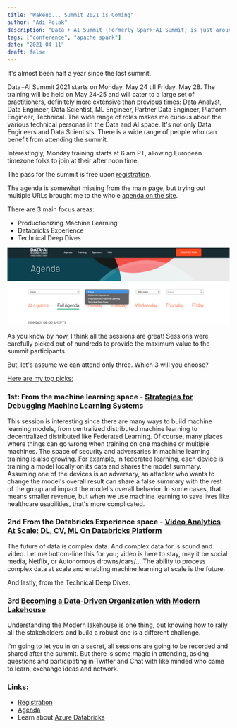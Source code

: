 ```yaml
---
title: "Wakeup... Summit 2021 is Coming"
author: "Adi Polak"
description: "Data + AI Summit (Formerly Spark+AI Summit) is just around the corner"
tags: ["conference", "apache spark"]
date: "2021-04-11"
draft: false
---
```


It's almost been half a year since the last summit.

Data+AI Summit 2021 starts on Monday, May 24 till Friday, May 28.
The training will be held on May 24-25 and will cater to a large set of practitioners, definitely more extensive than previous times:
Data Analyst, Data Engineer, Data Scientist, ML Engineer, Partner Data Engineer, Platform Engineer, Technical. The wide range of roles makes me curious about the various technical personas in the Data and AI space. It's not only Data Engineers and Data Scientists. There is a wide range of people who can benefit from attending the summit. 

Interestingly, Monday training starts at 6 am PT, allowing European timezone folks to join at their after noon time. 



The pass for the summit is free upon [registration](https://databricks.cventevents.com/event/45414668-315b-4f08-b539-d9269a28d939/regProcessStep1:699bc051-23ea-466e-991b-2be0ed69ee5c?_ga=2.119768332.560979754.1618133304-1179355131.1607861196&RefId=General%20Attendee&rp=1e9c37cb-3d4a-44ed-9736-1a5ce56f7f05).


The agenda is somewhat missing from the main page, but trying out multiple URLs brought me to the whole [agenda on the site](https://databricks.com/dataaisummit/north-america-2021/agenda).

There are 3 main focus areas:
* Productionizing Machine Learning 
* Databricks Experience
* Technical Deep Dives

<img class="responsive" src="/images/summit2021/summit-focus.png" alt="drawing">

As you know by now, I think all the sessions are great! Sessions were carefully picked out of hundreds to provide the maximum value to the summit participants.


But, let's assume we can attend only three. Which 3 will you choose?

<ins>Here are my top picks:</ins>

### **1st:** From the machine learning space - [Strategies for Debugging Machine Learning Systems](https://databricks.com/session_na21/real-world-strategies-for-debugging-machine-learning-systems)
 
 This session is interesting since there are many ways to build machine learning models, from centralized distributed machine learning to decentralized distributed like Federated Learning. Of course, many places where things can go wrong when training on one machine or multiple machines. The space of security and adversaries in machine learning training is also growing.
For example, in federated learning, each device is training a model locally on its data and shares the model summary. Assuming one of the devices is an adversary, an attacker who wants to change the model's overall result can share a false summary with the rest of the group and impact the model's overall behavior.
In some cases, that means smaller revenue, but when we use machine learning to save lives like healthcare usabilities, that's more complicated.


### **2nd** From the Databricks Experience space - [Video Analytics At Scale: DL, CV, ML On Databricks Platform](https://databricks.com/session_na21/video-analytics-at-scale-dl-cv-ml-on-databricks-platform)
The future of data is complex data. And complex data for is sound and video. Let me bottom-line this for you; video is here to stay, may it be social media, Netflix, or Autonomous drowns/cars/... The ability to process complex data at scale and enabling machine learning at scale is the future.



 And lastly, from the Technical Deep Dives:
###  **3rd** [Becoming a Data-Driven Organization with Modern Lakehouse](https://databricks.com/session_na21/becoming-a-data-driven-organization-with-modern-lakehouse)

Understanding the Modern lakehouse is one thing, but knowing how to rally all the stakeholders and build a robust one is a different challenge. 






I'm going to let you in on a secret, all sessions are going to be recorded and shared after the summit. But there is some magic in attending, asking questions and participating in Twitter and Chat with like minded who came to learn, exchange ideas and network.





### Links:
* [Registration](https://databricks.cventevents.com/event/45414668-315b-4f08-b539-d9269a28d939/regProcessStep1:699bc051-23ea-466e-991b-2be0ed69ee5c?_ga=2.119768332.560979754.1618133304-1179355131.1607861196&RefId=General%20Attendee&rp=1e9c37cb-3d4a-44ed-9736-1a5ce56f7f05)
* [Agenda](https://databricks.com/dataaisummit/north-america-2021/agenda)
* Learn about [Azure Databricks](https://bit.ly/3uABica)
